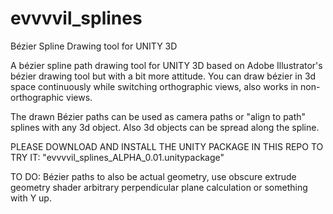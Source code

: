 # evvvvil_splines
Bézier Spline Drawing tool for UNITY 3D

A bézier spline path drawing tool for UNITY 3D based on Adobe Illustrator's bézier drawing tool but with a bit more attitude.
You can draw bézier in 3d space continuously while switching orthographic views, also works in non-orthographic views.

The drawn Bézier paths can be used as camera paths or "align to path" splines with any 3d object. Also 3d objects can be spread along the spline.

PLEASE DOWNLOAD AND INSTALL THE UNITY PACKAGE IN THIS REPO TO TRY IT: "evvvvil_splines_ALPHA_0.01.unitypackage"

TO DO: 
Bézier paths to also be actual geometry, use obscure extrude geometry shader arbitrary perpendicular plane calculation or something with Y up.

